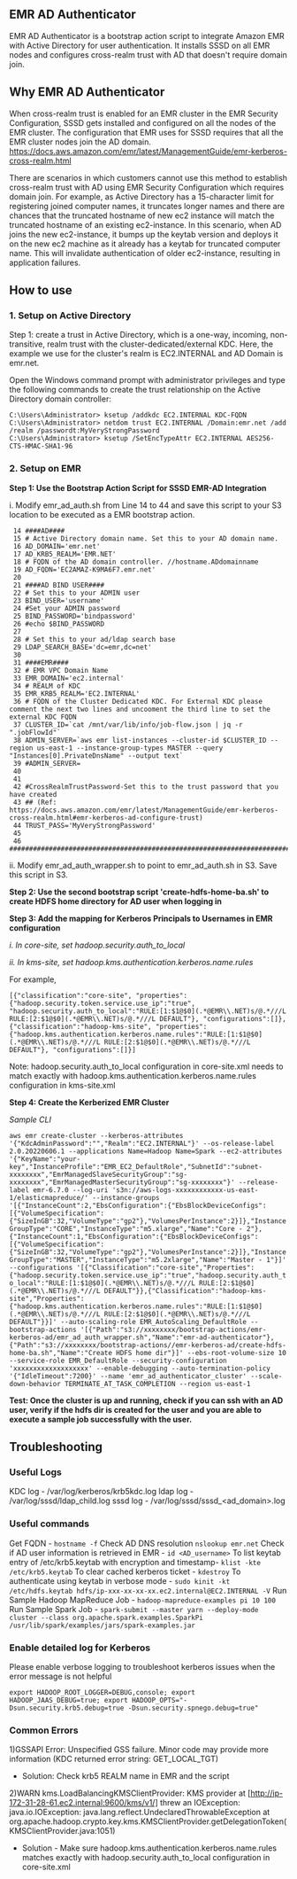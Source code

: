 ## EMR AD Authenticator
EMR AD Authenticator is a bootstrap action script to integrate Amazon EMR with Active Directory for user authentication. It installs SSSD on all EMR nodes and configures cross-realm trust with AD that doesn't require domain join.

## Why EMR AD Authenticator
When cross-realm trust is enabled for an EMR cluster in the EMR Security Configuration, SSSD gets installed and configured on all the nodes of the EMR cluster. The configuration that EMR uses for SSSD requires that all the EMR cluster nodes join the AD domain. https://docs.aws.amazon.com/emr/latest/ManagementGuide/emr-kerberos-cross-realm.html

There are scenarios in which customers cannot use this method to establish cross-realm trust with AD using EMR Security Configuration which requires domain join. For example, as Active Directory has a 15-character limit for registering joined computer names, it truncates longer names and there are chances that the truncated hostname of new ec2 instance will match the truncated hostname of an existing ec2-instance. In this scenario, when AD joins the new ec2-instance, it bumps up the keytab version and deploys it on the new ec2 machine as it already has a keytab for truncated computer name. This will invalidate authentication of older ec2-instance, resulting in application failures.

## How to use

### 1. Setup on Active Directory

Step 1: create a trust in Active Directory, which is a one-way, incoming, non-transitive, realm trust with the cluster-dedicated/external KDC. Here, the example we use for the cluster's realm is EC2.INTERNAL and AD Domain is emr.net.

Open the Windows command prompt with administrator privileges and type the following commands to create the trust relationship on the Active Directory domain controller:

```
C:\Users\Administrator> ksetup /addkdc EC2.INTERNAL KDC-FQDN
C:\Users\Administrator> netdom trust EC2.INTERNAL /Domain:emr.net /add /realm /passwordt:MyVeryStrongPassword
C:\Users\Administrator> ksetup /SetEncTypeAttr EC2.INTERNAL AES256-CTS-HMAC-SHA1-96
```

### 2. Setup on EMR

**Step 1: Use the Bootstrap Action Script for SSSD EMR-AD Integration**

i.  Modify emr_ad_auth.sh from Line 14 to 44 and save this script to your S3 location to be executed as a EMR bootstrap action.

```
 14 ####AD####
 15 # Active Directory domain name. Set this to your AD domain name.
 16 AD_DOMAIN='emr.net'
 17 AD_KRB5_REALM='EMR.NET'
 18 # FQDN of the AD domain controller. //hostname.ADdomainname
 19 AD_FQDN='EC2AMAZ-K9MA6F7.emr.net'
 20 
 21 ####AD BIND USER####
 22 # Set this to your ADMIN user
 23 BIND_USER='username'
 24 #Set your ADMIN password
 25 BIND_PASSWORD='bindpassword'
 26 #echo $BIND_PASSWORD
 27 
 28 # Set this to your ad/ldap search base
 29 LDAP_SEARCH_BASE='dc=emr,dc=net'
 30 
 31 ####EMR####
 32 # EMR VPC Domain Name
 33 EMR_DOMAIN='ec2.internal'
 34 # REALM of KDC
 35 EMR_KRB5_REALM='EC2.INTERNAL'
 36 # FQDN of the Cluster Dedicated KDC. For External KDC please comment the next two lines and uncooment the third line to set the external KDC FQDN
 37 CLUSTER_ID=`cat /mnt/var/lib/info/job-flow.json | jq -r ".jobFlowId"`
 38 ADMIN_SERVER=`aws emr list-instances --cluster-id $CLUSTER_ID --region us-east-1 --instance-group-types MASTER --query "Instances[0].PrivateDnsName" --output text`
 39 #ADMIN_SERVER=
 40 
 41 
 42 #CrossRealmTrustPassword-Set this to the trust password that you have created
 43 ## (Ref: https://docs.aws.amazon.com/emr/latest/ManagementGuide/emr-kerberos-cross-realm.html#emr-kerberos-ad-configure-trust)
 44 TRUST_PASS='MyVeryStrongPassword'
 45 
 46 #################################################################################
 ```

ii. Modify emr_ad_auth_wrapper.sh to point to emr_ad_auth.sh in S3. Save this script in S3.

**Step 2: Use the second bootstrap script 'create-hdfs-home-ba.sh' to create HDFS home directory for AD user when logging in**

**Step 3: Add the mapping for Kerberos Principals to Usernames in EMR configuration**

*i.  In core-site, set hadoop.security.auth_to_local*

*ii. In kms-site, set hadoop.kms.authentication.kerberos.name.rules*

For example, 

```
[{"classification":"core-site", "properties":{"hadoop.security.token.service.use_ip":"true", "hadoop.security.auth_to_local":"RULE:[1:$1@$0](.*@EMR\\.NET)s/@.*///L RULE:[2:$1@$0](.*@EMR\\.NET)s/@.*///L DEFAULT"}, "configurations":[]},{"classification":"hadoop-kms-site", "properties":{"hadoop.kms.authentication.kerberos.name.rules":"RULE:[1:$1@$0](.*@EMR\\.NET)s/@.*///L RULE:[2:$1@$0](.*@EMR\\.NET)s/@.*///L DEFAULT"}, "configurations":[]}]
```

Note: hadoop.security.auth_to_local configuration in core-site.xml needs to match exactly with hadoop.kms.authentication.kerberos.name.rules configuration in kms-site.xml

**Step 4: Create the Kerberized EMR Cluster**

*Sample CLI*

```aws emr create-cluster --kerberos-attributes '{"KdcAdminPassword":"","Realm":"EC2.INTERNAL"}' --os-release-label 2.0.20220606.1 --applications Name=Hadoop Name=Spark --ec2-attributes '{"KeyName":"your-key","InstanceProfile":"EMR_EC2_DefaultRole","SubnetId":"subnet-xxxxxxxx","EmrManagedSlaveSecurityGroup":"sg-xxxxxxxx","EmrManagedMasterSecurityGroup":"sg-xxxxxxxx"}' --release-label emr-6.7.0 --log-uri 's3n://aws-logs-xxxxxxxxxxxx-us-east-1/elasticmapreduce/' --instance-groups '[{"InstanceCount":2,"EbsConfiguration":{"EbsBlockDeviceConfigs":[{"VolumeSpecification":{"SizeInGB":32,"VolumeType":"gp2"},"VolumesPerInstance":2}]},"InstanceGroupType":"CORE","InstanceType":"m5.xlarge","Name":"Core - 2"},{"InstanceCount":1,"EbsConfiguration":{"EbsBlockDeviceConfigs":[{"VolumeSpecification":{"SizeInGB":32,"VolumeType":"gp2"},"VolumesPerInstance":2}]},"InstanceGroupType":"MASTER","InstanceType":"m5.2xlarge","Name":"Master - 1"}]' --configurations '[{"Classification":"core-site","Properties":{"hadoop.security.token.service.use_ip":"true","hadoop.security.auth_to_local":"RULE:[1:$1@$0](.*@EMR\\.NET)s/@.*///L RULE:[2:$1@$0](.*@EMR\\.NET)s/@.*///L DEFAULT"}},{"Classification":"hadoop-kms-site","Properties":{"hadoop.kms.authentication.kerberos.name.rules":"RULE:[1:$1@$0](.*@EMR\\.NET)s/@.*///L RULE:[2:$1@$0](.*@EMR\\.NET)s/@.*///L DEFAULT"}}]' --auto-scaling-role EMR_AutoScaling_DefaultRole --bootstrap-actions '[{"Path":"s3://xxxxxxxx/bootstrap-actions/emr-kerberos-ad/emr_ad_auth_wrapper.sh","Name":"emr-ad-authenticator"},{"Path":"s3://xxxxxxxx/bootstrap-actions//emr-kerberos-ad/create-hdfs-home-ba.sh","Name":"Create HDFS home dir"}]' --ebs-root-volume-size 10 --service-role EMR_DefaultRole --security-configuration 'xxxxxxxxxxxxxxxxxxx' --enable-debugging --auto-termination-policy '{"IdleTimeout":7200}' --name 'emr_ad_authenticator_cluster' --scale-down-behavior TERMINATE_AT_TASK_COMPLETION --region us-east-1```

**Test: Once the cluster is up and running, check if you can ssh with an AD user, verify if the hdfs dir is created for the user and you are able to execute a sample job successfully with the user.**


## Troubleshooting

### Useful Logs
KDC log - /var/log/kerberos/krb5kdc.log
ldap log - /var/log/sssd/ldap_child.log
sssd log - /var/log/sssd/sssd_<ad_domain>.log

### Useful commands
Get FQDN - ```hostname -f```
Check AD DNS resolution ```nslookup emr.net```
Check if AD user information is retrieved in EMR - ```id <AD_username>```
To list keytab entry of /etc/krb5.keytab with encryption and timestamp- ```klist -kte /etc/krb5.keytab```
To clear cached kerberos ticket - ```kdestroy```
To authenticate using keytab in verbose mode - ```sudo kinit -kt /etc/hdfs.keytab hdfs/ip-xxx-xx-xx-xx.ec2.internal@EC2.INTERNAL -V```
Run Sample Hadoop MapReduce Job - ```hadoop-mapreduce-examples pi 10 100```
Run Sample Spark Job - ```spark-submit --master yarn --deploy-mode cluster --class org.apache.spark.examples.SparkPi /usr/lib/spark/examples/jars/spark-examples.jar```


### Enable detailed log for Kerberos

Please enable verbose logging to troubleshoot kerberos issues when the error message is not helpful
```
export HADOOP_ROOT_LOGGER=DEBUG,console; export HADOOP_JAAS_DEBUG=true; export HADOOP_OPTS="-Dsun.security.krb5.debug=true -Dsun.security.spnego.debug=true"
```

### Common Errors

1)GSSAPI Error: Unspecified GSS failure.  Minor code may provide more information (KDC returned error string: GET_LOCAL_TGT)

* Solution: Check krb5 REALM name in EMR and the script

2)WARN kms.LoadBalancingKMSClientProvider: KMS provider at [http://ip-172-31-28-61.ec2.internal:9600/kms/v1/] threw an IOException: 
java.io.IOException: java.lang.reflect.UndeclaredThrowableException
      at org.apache.hadoop.crypto.key.kms.KMSClientProvider.getDelegationToken(KMSClientProvider.java:1051)

* Solution - Make sure hadoop.kms.authentication.kerberos.name.rules matches exactly with hadoop.security.auth_to_local configuration in core-site.xml

